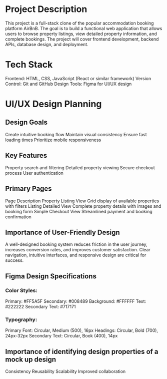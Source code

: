 # Project Description
This project is a full-stack clone of the popular accommodation booking platform AirBnB. The goal is to build a functional web application that allows users to browse property listings, view detailed property information, and complete bookings. The project will cover frontend development, backend APIs, database design, and deployment.

# Tech Stack
Frontend: HTML, CSS, JavaScript (React or similar framework)
Version Control: Git and GitHub
Design Tools: Figma for UI/UX design

# UI/UX Design Planning
## Design Goals
Create intuitive booking flow
Maintain visual consistency
Ensure fast loading times
Prioritize mobile responsiveness
## Key Features
Property search and filtering
Detailed property viewing
Secure checkout process
User authentication
## Primary Pages
Page	                  Description
Property Listing View	  Grid display of available properties with filters
Listing Detailed View	  Complete property details with images and booking form
Simple Checkout View	  Streamlined payment and booking confirmation

## Importance of User-Friendly Design
A well-designed booking system reduces friction in the user journey, increases conversion rates, and improves customer satisfaction. Clear navigation, intuitive interfaces, and responsive design are critical for success.

## Figma Design Specifications
### Color Styles:
Primary: #FF5A5F
Secondary: #008489
Background: #FFFFFF
Text: #222222
Secondary Text: #717171
### Typography:
Primary Font: Circular, Medium (500), 16px
Headings: Circular, Bold (700), 24px-32px
Secondary Text: Circular, Book (400), 14px

## Importance of identifying design properties of a mock up design
Consistency
Reusability
Scalability
Improved collaboration


